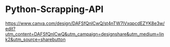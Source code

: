 # Python-Scrapping-API
https://www.canva.com/design/DAFSfQnlCwQ/st4nTW7lVxqpcdEZYK8e3w/edit?utm_content=DAFSfQnlCwQ&utm_campaign=designshare&utm_medium=link2&utm_source=sharebutton

